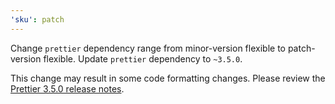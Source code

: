 ```yaml
---
'sku': patch
---
```


Change `prettier` dependency range from minor-version flexible to patch-version flexible. Update `prettier` dependency to `~3.5.0`.

This change may result in some code formatting changes. Please review the [Prettier 3.5.0 release notes].

[Prettier 3.5.0 release notes]: https://prettier.io/blog/2025/02/09/3.5.0
